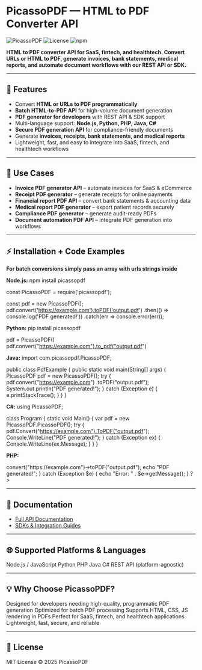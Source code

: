 # PicassoPDF — HTML to PDF Converter API

![PicassoPDF](https://img.shields.io/badge/PicassoPDF-HTML--to--PDF%20API-blue)
![License](https://img.shields.io/badge/license-MIT-green)
![npm](https://img.shields.io/npm/v/picassopdf)

**HTML to PDF converter API for SaaS, fintech, and healthtech. Convert URLs or HTML to PDF, generate invoices, bank statements, medical reports, and automate document workflows with our REST API or SDK.**

---

## 🚀 Features

- Convert **HTML or URLs to PDF programmatically**  
- **Batch HTML-to-PDF API** for high-volume document generation  
- **PDF generator for developers** with REST API & SDK support  
- Multi-language support: **Node.js, Python, PHP, Java, C#**  
- **Secure PDF generation API** for compliance-friendly documents  
- Generate **invoices, receipts, bank statements, and medical reports**  
- Lightweight, fast, and easy to integrate into SaaS, fintech, and healthtech workflows  

---

## 🔑 Use Cases

- **Invoice PDF generator API** – automate invoices for SaaS & eCommerce  
- **Receipt PDF generator** – generate receipts for online payments  
- **Financial report PDF API** – convert bank statements & accounting data  
- **Medical report PDF generator** – export patient records securely  
- **Compliance PDF generator** – generate audit-ready PDFs  
- **Document automation PDF API** – integrate PDF generation into workflows  

---

## ⚡ Installation + Code Examples
**For batch conversions simply pass an array with urls strings inside**

**Node.js:**
npm install picassopdf

const PicassoPDF = require('picassopdf');

const pdf = new PicassoPDF();
pdf.convert('https://example.com').toPDF('output.pdf')
  .then(() => console.log('PDF generated!'))
  .catch(err => console.error(err));

**Python:**
pip install picassopdf

pdf = PicassoPDF()
pdf.convert("https://example.com").to_pdf("output.pdf")

**Java:**
import com.picassopdf.PicassoPDF;

public class PdfExample {
    public static void main(String[] args) {
        PicassoPDF pdf = new PicassoPDF();
        try {
            pdf.convert("https://example.com")
               .toPDF("output.pdf");
            System.out.println("PDF generated!");
        } catch (Exception e) {
            e.printStackTrace();
        }
    }
}

**C#:**
using PicassoPDF;

class Program
{
    static void Main()
    {
        var pdf = new PicassoPDF.PicassoPDF();
        try
        {
            pdf.Convert("https://example.com").ToPDF("output.pdf");
            Console.WriteLine("PDF generated!");
        }
        catch (Exception ex)
        {
            Console.WriteLine(ex.Message);
        }
    }
}

**PHP:**
<?php
require 'vendor/autoload.php';

use PicassoPDF\PicassoPDF;

$pdf = new PicassoPDF();
try {
    $pdf->convert("https://example.com")->toPDF("output.pdf");
    echo "PDF generated!";
} catch (Exception $e) {
    echo "Error: " . $e->getMessage();
}
?>

---

## 📄 Documentation

- [Full API Documentation](https://picassopdf.com/docs)  
- [SDKs & Integration Guides](https://picassopdf.com/docs/sdk) 

---

## 🌐 Supported Platforms & Languages

Node.js / JavaScript
Python
PHP
Java
C#
REST API (platform-agnostic)

---

## 💡 Why Choose PicassoPDF?
Designed for developers needing high-quality, programmatic PDF generation
Optimized for batch PDF processing
Supports HTML, CSS, JS rendering in PDFs
Perfect for SaaS, fintech, and healthtech applications
Lightweight, fast, secure, and reliable

---

## 📝 License
MIT License © 2025 PicassoPDF

